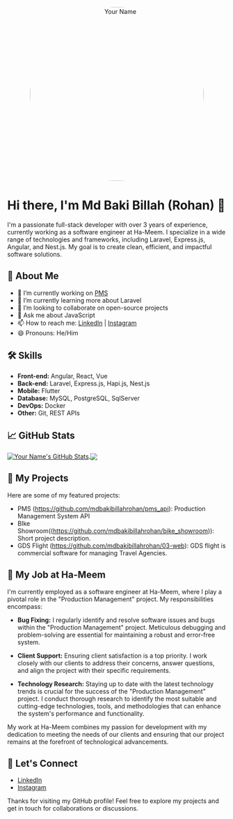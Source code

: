<p align="center">
  <img style="border-radius: 50%" src="https://scontent.fdac11-1.fna.fbcdn.net/v/t39.30808-6/335276832_1219124865656811_8339756485705858574_n.jpg?_nc_cat=111&ccb=1-7&_nc_sid=3635dc&_nc_eui2=AeGpKzZvHY_BFcCB44K8XnlxThprSL-OfhBOGmtIv45-EFmb2eJYJuQZ2A_TLHB0Bj8xqyx4EvOMv3nxEaykUOIk&_nc_ohc=3aZxgE2AxbQAX97ve0P&_nc_ht=scontent.fdac11-1.fna&oh=00_AfCRh4_z7iIaiENgGFlgdhDsYLgH9FsHwXTJWx9WvjXdPA&oe=65849B45" alt="Your Name" width="400"/>
</p>

# Hi there, I'm Md Baki Billah (Rohan) 👋

I'm a passionate full-stack developer with over 3 years of experience, currently working as a software engineer at Ha-Meem. I specialize in a wide range of technologies and frameworks, including Laravel, Express.js, Angular, and Nest.js. My goal is to create clean, efficient, and impactful software solutions.

## 🚀 About Me

- 🔭 I’m currently working on [PMS](https://github.com/mdbakibillahrohan/pms-api)
- 🌱 I’m currently learning more about Laravel
- 👯 I’m looking to collaborate on open-source projects
- 💬 Ask me about JavaScript
- 📫 How to reach me: [LinkedIn](https://www.linkedin.com/in/md-bakibillah-rohan-a4ab0b215/) | [Instagram](https://www.instagram.com/rohanmustafizurrahman)
- 😄 Pronouns: He/Him

## 🛠️ Skills

- **Front-end:** Angular, React, Vue
- **Back-end:** Laravel, Express.js, Hapi.js, Nest.js
- **Mobile:** Flutter
- **Database:** MySQL, PostgreSQL, SqlServer
- **DevOps:** Docker
- **Other:** Git, REST APIs

## 📈 GitHub Stats

<a href="https://github.com/mdbakibillahrohan">
  <img align="center" src="https://github-readme-stats.vercel.app/api?username=mdbakibillahrohan&show_icons=true&theme=dark" alt="Your Name's GitHub Stats" />
</a>
<a href="https://github.com/mdbakibillahrohan">
  <img align="center" src="https://github-readme-stats.vercel.app/api/top-langs/?username=mdbakibillahrohan&layout=compact&theme=dark" />
</a>

## 📂 My Projects

Here are some of my featured projects:

- PMS (https://github.com/mdbakibillahrohan/pms_api): Production Management System API
- BIke Showroom((https://github.com/mdbakibillahrohan/bike_showroom)): Short project description.
- GDS Flight (https://github.com/mdbakibillahrohan/03-web): GDS flight is commercial software for managing Travel Agencies.

## 💼 My Job at Ha-Meem

I'm currently employed as a software engineer at Ha-Meem, where I play a pivotal role in the "Production Management" project. My responsibilities encompass:

- **Bug Fixing:** I regularly identify and resolve software issues and bugs within the "Production Management" project. Meticulous debugging and problem-solving are essential for maintaining a robust and error-free system.

- **Client Support:** Ensuring client satisfaction is a top priority. I work closely with our clients to address their concerns, answer questions, and align the project with their specific requirements.

- **Technology Research:** Staying up to date with the latest technology trends is crucial for the success of the "Production Management" project. I conduct thorough research to identify the most suitable and cutting-edge technologies, tools, and methodologies that can enhance the system's performance and functionality.

My work at Ha-Meem combines my passion for development with my dedication to meeting the needs of our clients and ensuring that our project remains at the forefront of technological advancements.

## 🤝 Let's Connect

- [LinkedIn](https://www.linkedin.com/in/md-bakibillah-rohan-a4ab0b215/)
- [Instagram](https://www.instagram.com/rohanmustafizurrahman)

Thanks for visiting my GitHub profile! Feel free to explore my projects and get in touch for collaborations or discussions.
